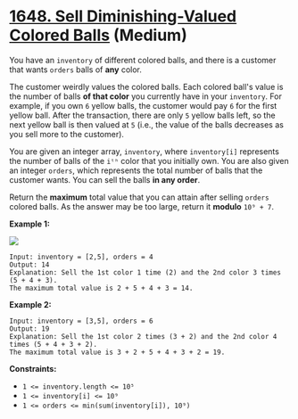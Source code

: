 # [1648. Sell Diminishing-Valued Colored Balls][link] (Medium)

[link]: https://leetcode.cn/problems/sell-diminishing-valued-colored-balls/

You have an `inventory` of different colored balls, and there is a customer that wants `orders`
balls of **any** color.

The customer weirdly values the colored balls. Each colored ball's value is the number of balls **of
that color** you currently have in your `inventory`. For example, if you own `6` yellow balls, the
customer would pay `6` for the first yellow ball. After the transaction, there are only `5` yellow
balls left, so the next yellow ball is then valued at `5` (i.e., the value of the balls decreases as
you sell more to the customer).

You are given an integer array, `inventory`, where `inventory[i]` represents the number of balls of
the `iᵗʰ` color that you initially own. You are also given an integer `orders`, which represents the
total number of balls that the customer wants. You can sell the balls **in any order**.

Return the **maximum** total value that you can attain after selling  `orders` colored balls. As the
answer may be too large, return it **modulo** `10⁹ + 7`.

**Example 1:**

![](https://assets.leetcode.com/uploads/2020/11/05/jj.gif)

```
Input: inventory = [2,5], orders = 4
Output: 14
Explanation: Sell the 1st color 1 time (2) and the 2nd color 3 times (5 + 4 + 3).
The maximum total value is 2 + 5 + 4 + 3 = 14.
```

**Example 2:**

```
Input: inventory = [3,5], orders = 6
Output: 19
Explanation: Sell the 1st color 2 times (3 + 2) and the 2nd color 4 times (5 + 4 + 3 + 2).
The maximum total value is 3 + 2 + 5 + 4 + 3 + 2 = 19.
```

**Constraints:**

- `1 <= inventory.length <= 10⁵`
- `1 <= inventory[i] <= 10⁹`
- `1 <= orders <= min(sum(inventory[i]), 10⁹)`
